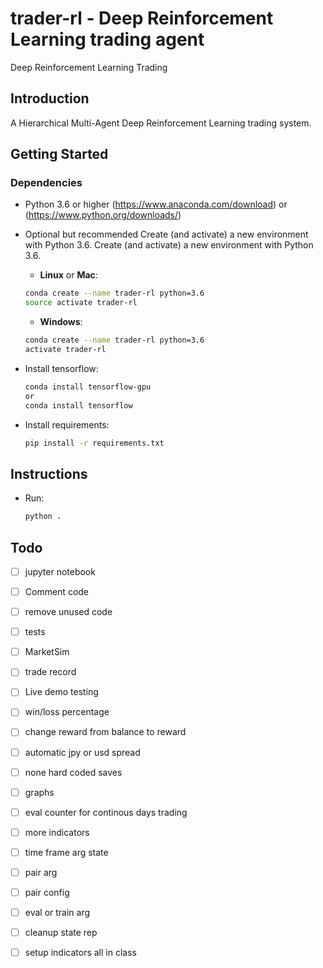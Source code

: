 # trader-rl - Deep Reinforcement Learning trading agent 
Deep Reinforcement Learning Trading


## Introduction
A Hierarchical Multi-Agent Deep Reinforcement Learning trading system. 

## Getting Started

### Dependencies
- Python 3.6 or higher (https://www.anaconda.com/download) or (https://www.python.org/downloads/) 
- Optional but recommended Create (and activate) a new environment with Python 3.6.
    Create (and activate) a new environment with Python 3.6.
    - __Linux__ or __Mac__: 
	```bash
	conda create --name trader-rl python=3.6
	source activate trader-rl
	```
	- __Windows__: 
	```bash
	conda create --name trader-rl python=3.6 
	activate trader-rl
	```

- Install tensorflow:
    ```bash
    conda install tensorflow-gpu
	or
	conda install tensorflow
	```

- Install requirements:
    ```bash
    pip install -r requirements.txt
	```

## Instructions

- Run:
    ```bash
	python .
	```

## Todo
- [ ] jupyter notebook
- [ ] Comment code
- [ ] remove unused code
- [ ] tests
- [ ] MarketSim
- [ ] trade record
- [ ] Live demo testing
- [ ] win/loss percentage
- [ ] change reward from balance to reward
- [ ] automatic jpy or usd spread
- [ ] none hard coded saves
- [ ] graphs
- [ ] eval counter for continous days trading
- [ ] more indicators
- [ ] time frame arg state
- [ ] pair arg
- [ ] pair config
- [ ] eval or train arg
- [ ] cleanup state rep
- [ ] setup indicators all in class


